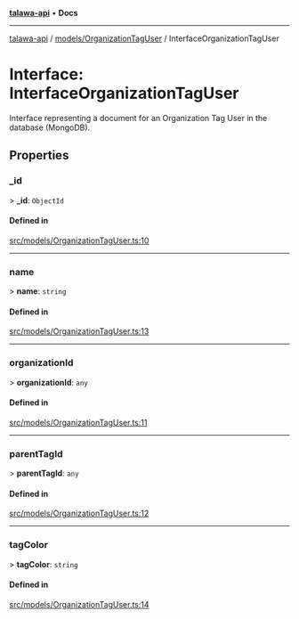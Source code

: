 [**talawa-api**](../../../README.md) • **Docs**

***

[talawa-api](../../../modules.md) / [models/OrganizationTagUser](../README.md) / InterfaceOrganizationTagUser

# Interface: InterfaceOrganizationTagUser

Interface representing a document for an Organization Tag User in the database (MongoDB).

## Properties

### \_id

\> **\_id**: `ObjectId`

#### Defined in

[src/models/OrganizationTagUser.ts:10](https://github.com/PalisadoesFoundation/talawa-api/blob/fb5076f344cd74d4e51c692cbc70fc337bf1ac39/src/models/OrganizationTagUser.ts#L10)

***

### name

\> **name**: `string`

#### Defined in

[src/models/OrganizationTagUser.ts:13](https://github.com/PalisadoesFoundation/talawa-api/blob/fb5076f344cd74d4e51c692cbc70fc337bf1ac39/src/models/OrganizationTagUser.ts#L13)

***

### organizationId

\> **organizationId**: `any`

#### Defined in

[src/models/OrganizationTagUser.ts:11](https://github.com/PalisadoesFoundation/talawa-api/blob/fb5076f344cd74d4e51c692cbc70fc337bf1ac39/src/models/OrganizationTagUser.ts#L11)

***

### parentTagId

\> **parentTagId**: `any`

#### Defined in

[src/models/OrganizationTagUser.ts:12](https://github.com/PalisadoesFoundation/talawa-api/blob/fb5076f344cd74d4e51c692cbc70fc337bf1ac39/src/models/OrganizationTagUser.ts#L12)

***

### tagColor

\> **tagColor**: `string`

#### Defined in

[src/models/OrganizationTagUser.ts:14](https://github.com/PalisadoesFoundation/talawa-api/blob/fb5076f344cd74d4e51c692cbc70fc337bf1ac39/src/models/OrganizationTagUser.ts#L14)
